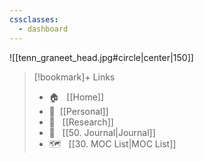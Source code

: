 ```yaml
---
cssclasses:
  - dashboard
---
```

![[tenn_graneet_head.jpg#circle|center|150]]

> [!bookmark]+ Links
> -  🏠 &nbsp; [[Home]]
> -	🔐&nbsp;  [[Personal]]
> -	📖 &nbsp; [[Research]]
> -	📓 &nbsp; [[50. Journal|Journal]]
> -	🗺 &nbsp; [[30. MOC List|MOC List]]
